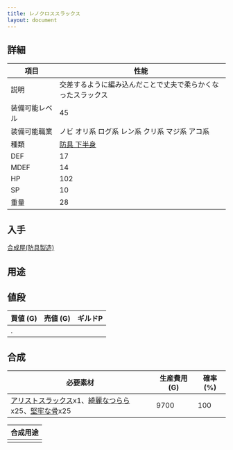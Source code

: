 ```yaml
---
title: レノクロススラックス
layout: document
---
```

## 詳細


|項目|性能|
|---|---|
|説明|交差するように編み込んだことで丈夫で柔らかくなったスラックス|
|装備可能レベル|45|
|装備可能職業|ノビ オリ系 ログ系 レン系 クリ系 マジ系 アコ系|
|種類|[防具 下半身](防具(下半身))|
|DEF|17|
|MDEF|14|
|HP|102|
|SP|10|
|重量|28|

## 入手

[合成屋(防具製造)](合成屋(防具製造))

## 用途


## 値段


|買値 (G)|売値 (G)|ギルドP|
|---|---|---|
|.|||

## 合成


|必要素材|生産費用 (G)|確率 (%)|
|---|---|---|
|[アリストスラックス](アリストスラックス)x1、[綺麗なつらら](綺麗なつらら)x25、[堅牢な骨](堅牢な骨)x25|9700|100|


|合成用途|
|---|
||